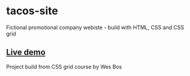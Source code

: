 # tacos-site
Fictional promotional company webiste - build with HTML, CSS and CSS grid

## [Live demo](https://alexgooner12-tacos-site.glitch.me/css%20grid-practice)

Project build from CSS grid course by Wes Bos


